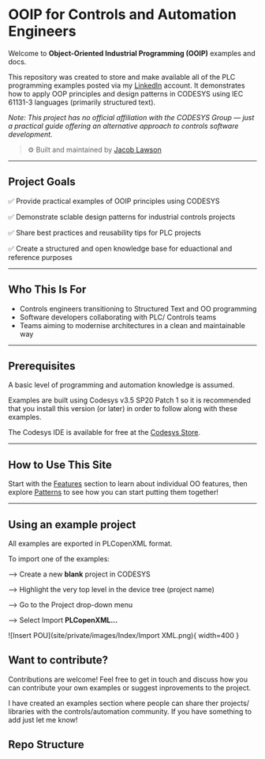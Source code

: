 # OOIP for Controls and Automation Engineers
Welcome to **Object-Oriented Industrial Programming (OOIP)** examples and docs.

This repository was created to store and make available all of the PLC programming examples posted via my [LinkedIn](https://www.linkedin.com/in/jacob-lawson/) account. 
It demonstrates how to apply OOP principles and design patterns in CODESYS using IEC 61131-3 languages (primarily structured text).

*Note: This project has no official affiliation with the CODESYS Group — just a practical guide offering an alternative approach to controls software development.*

> ⚙️ Built and maintained by [Jacob Lawson](https://www.linkedin.com/in/jacob-lawson/)

---

## Project Goals

✅ Provide practical examples of OOIP principles using CODESYS

✅ Demonstrate sclable design patterns for industrial controls projects

✅ Share best practices and reusability tips for PLC projects

✅ Create a structured and open knowledge base for eduactional and reference purposes

---

## Who This Is For

- Controls engineers transitioning to Structured Text and OO programming
- Software developers collaborating with PLC/ Controls teams
- Teams aiming to modernise architectures in a clean and maintainable way

---

## Prerequisites

A basic level of programming and automation knowledge is assumed. 

Examples are built using Codesys v3.5 SP20 Patch 1 so it is recommended that you install this version (or later) in order to follow along with these examples.

The Codesys IDE is available for free at the [Codesys Store](https://store.codesys.com/en/).

---

## How to Use This Site

Start with the [Features](docs/features/FunctionBlocks.md) section to learn about individual OO features, then explore [Patterns](docs/patterns/Command.md) to see how you can start putting them together!

---

## Using an example project

All examples are exported in PLCopenXML format.

To import one of the examples:

--> Create a new **blank** project in CODESYS

--> Highlight the very top level in the device tree (project name)

--> Go to the Project drop-down menu

--> Select Import **PLCopenXML...**

![Insert POU](site/private/images/Index/Import XML.png){ width=400 }

## Want to contribute?

Contributions are welcome! Feel free to get in touch and discuss how you can contribute your own examples or suggest inprovements to the project.

I have created an examples section where people can share ther projects/ libraries with the controls/automation community. If you have something to add just let me know!

## Repo Structure

